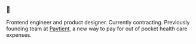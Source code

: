 ### 👋

Frontend engineer and product designer. Currently contracting. Previously founding team at [Paytient](https://github.com/paytient), a new way to pay for out of pocket health care expenses.
